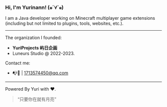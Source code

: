 ### Hi, I'm Yurinann! (๑´∀`๑)

I am a Java developer working on Minecraft multiplayer game extensions (including but not limited to plugins, tools, websites, etc.).

---

The organization I founded:
- **YuriProjects 屿日企画**
- Luneurs Studio @ 2022-2023.

Contact me: 
- 📭🐧 | 1713574450@qq.com

---

Powered By Yuri with ❤️.

> “只要你在就有月亮”
